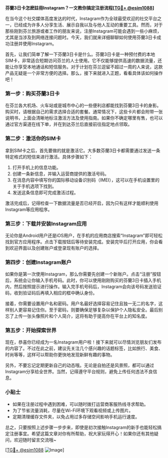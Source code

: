**芬蘭3日卡怎麽註冊Instagram？一文教你搞定注册流程[[TG💪+ @esim1088](https://t.me/s/esim1088)]**

在当今这个社交媒体高度发达的时代，Instagram作为全球最受欢迎的社交平台之一，已经成为许多人分享生活、展示自我以及与他人互动的重要工具。然而，对于那些刚到芬兰旅游或者工作的朋友来说，注册Instagram可能会遇到一些小麻烦，尤其是当涉及到网络连接问题时。今天，我们就来详细聊聊如何使用芬蘭3日卡成功注册并使用Instagram。

首先，让我们简单了解一下芬蘭3日卡是什么。芬蘭3日卡是一种预付费的本地SIM卡，非常适合短期访问芬兰的人士使用。它不仅能够提供高速的数据流量，还能让你享受本地通话和短信服务。对于计划在芬兰逗留不超过一周的人来说，这款产品无疑是一个非常方便的选择。那么，接下来就进入正题，看看具体该如何操作吧！

### 第一步：购买芬蘭3日卡

在芬兰各大机场、火车站或是城市中心的一些便利店都能找到芬蘭3日卡的身影。购买时，请根据自己的需求选择合适的套餐。通常情况下，这些卡片都会附带一张说明书，上面会清晰地标注激活方法及使用指南。如果你不确定哪里有售，也可以通过官方渠道在线下单，并在到达芬兰后直接前往指定地点领取。

### 第二步：激活你的SIM卡

拿到SIM卡之后，首先要做的就是激活它。大多数芬蘭3日卡都需要通过发送一条特定格式的短信来进行激活。具体步骤如下：

1. 打开手机上的信息功能。
2. 创建一条新信息，并输入运营商提供的激活号码。
3. 在消息内容中填写你的国际移动设备识别码（IMEI），这可以在手机设置里的关于手机选项下找到。
4. 发送这条信息即可完成激活过程。

激活完成后，记得检查一下数据流量是否已经开启，因为只有这样才能顺利使用Instagram等应用程序。

### 第三步：下载并安装Instagram应用

无论你是Android用户还是iOS用户，在手机的应用商店搜索“Instagram”即可轻松找到官方应用程序。点击下载按钮后等待安装完成。安装完毕后打开应用，你会看到欢迎界面以及创建账户或登录现有账户的选择。

### 第四步：创建Instagram账户

如果你是第一次使用Instagram，那么你需要先创建一个新账户。点击“注册”按钮后，系统会让你输入手机号码。此时，你可以使用刚刚购买的芬蘭3日卡插入手机内，然后按照提示进行操作。输入完手机号码后，Instagram会向该号码发送验证码，收到验证码后再填入相应的框中确认身份。

接着，你需要设置用户名和密码。用户名最好选择容易记住且独一无二的名字，这样别人更容易记住你。至于密码，则要确保足够复杂以保护个人隐私安全。最后别忘了上传一张头像照片和个人简介，这将有助于提高你在平台上的知名度。

### 第五步：开始探索世界

现在，恭喜你已经成为一名Instagram用户啦！接下来就可以尽情浏览朋友们发布的内容了。不过在此之前，建议先关注几个感兴趣的话题标签，比如旅行、美食、时尚等等，这样可以帮助你更快地发现新鲜有趣的事物。

另外，不要忘记定期更新自己的动态哦。无论是自拍还是风景照，都可以通过Instagram分享给全世界。当然，记得遵守平台规则，避免上传任何违法不良信息。

### 小贴士

- 如果在注册过程中遇到困难，可以随时拨打运营商客服热线寻求帮助。
- 为了节省流量消耗，尽量在Wi-Fi环境下观看视频或上传图片。
- 定期清理缓存文件夹，以免占用过多存储空间影响手机运行速度。

总之，只要按照上述步骤一步步来，即使是初次接触Instagram的新手也能轻松搞定注册事宜。希望这篇文章对你有所帮助，祝大家玩得开心！如果你还有其他疑问，欢迎随时留言交流哦~

[[TG💪+ @esim1088](https://t.me/s/esim1088) ![Image](https://i.postimg.cc/4NQfJmqS/Snipaste-2025-05-13-00-14-12.png)]